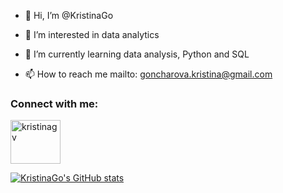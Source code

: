 - 👋 Hi, I’m @KristinaGo
- 👀 I’m interested in data analytics
- 🌱 I’m currently learning data analysis, Python and SQL

- 📫 How to reach me mailto: goncharova.kristina@gmail.com
<h3 align="left">Connect with me:</h3>
<p align="left">

<p align="left">
<a href="https://www.kaggle.com/kristinagv" target="blank"><img align="center" src="https://raw.githubusercontent.com/rahuldkjain/github-profile-readme-generator/master/src/images/icons/Social/kaggle.svg" alt="kristinagv" height="70" width="80" /></a>
</p>



<!---
KristinaGo/KristinaGo is a ✨ special ✨ repository because its `README.md` (this file) appears on your GitHub profile.
You can click the Preview link to take a look at your changes.
--->
[![KristinaGo's GitHub stats](https://github-readme-stats.vercel.app/api?username=KristinaGo)](https://github.com/KristinaGo/github-readme-stats)
